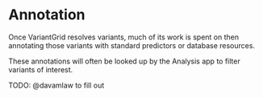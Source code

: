 # Annotation

Once VariantGrid resolves variants, much of its work is spent on then annotating those variants with standard predictors or database resources.

These annotations will often be looked up by the Analysis app to filter variants of interest.

TODO: @davamlaw to fill out